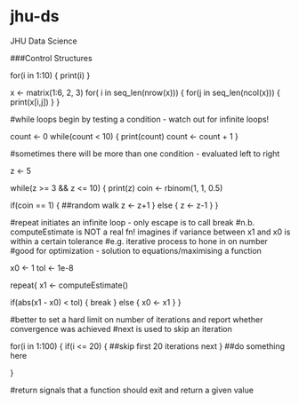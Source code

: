 # jhu-ds
JHU Data Science

###Control Structures

for(i in 1:10) {
  print(i)
}


x <- matrix(1:6, 2, 3)
for( i in seq_len(nrow(x))) {
  for(j in seq_len(ncol(x))) {
    print(x[i,j])
  }
}



#while loops begin by testing a condition - watch out for infinite loops!

count <- 0
while(count < 10) {
  print(count)
  count <- count + 1
}


#sometimes there will be more than one condition - evaluated left to right

z <- 5

while(z >= 3 && z <= 10) {
  print(z)
  coin <- rbinom(1, 1, 0.5)
  
  if(coin == 1) {   ##random walk
    z <- z+1
  } else {
    z <- z-1
  }
}


#repeat initiates an infinite loop - only escape is to call break
#n.b. computeEstimate is NOT a real fn! imagines if variance between x1 and x0 is within a certain tolerance
#e.g. iterative process to hone in on number
#good for optimization - solution to equations/maximising a function

x0 <- 1
tol <- 1e-8

repeat{
  x1 <- computeEstimate()
  
  if(abs(x1 - x0) < tol) {
    break
  } else {
    x0 <- x1
  }
}


#better to set a hard limit on number of iterations and report whether convergence was achieved
#next is used to skip an iteration

for(i in 1:100) {
  if(i <= 20) {
    ##skip first 20 iterations
    next
  }
  ##do something here
  
}

#return signals that a function should exit and return a given value